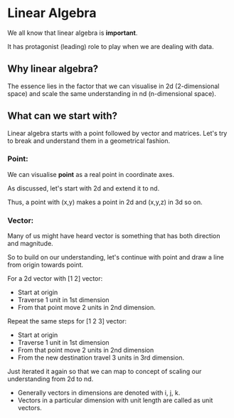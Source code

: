 # Linear Algebra

We all know that linear algebra is **important**.

It has protagonist (leading) role to play when we are dealing with data.

## Why linear algebra?

The essence lies in the factor that we can visualise in 2d (2-dimensional space) and scale the same understanding in nd (n-dimensional space).

## What can we start with?

Linear algebra starts with a point followed by vector and matrices. Let's try to break and understand them in a geometrical fashion.

### Point:

We can visualise **point** as a real point in coordinate axes.

As discussed, let's start with 2d and extend it to nd.

Thus, a point with (x,y) makes a point in 2d and (x,y,z) in 3d so on.

### Vector:

Many of us might have heard vector is something that has both direction and magnitude.

So to build on our understanding, let's continue with point and draw a line from origin towards point.

For a 2d vector with [1 2] vector:

- Start at origin
- Traverse 1 unit in 1st dimension
- From that point move 2 units in 2nd dimension.

Repeat the same steps for [1 2 3] vector:

- Start at origin
- Traverse 1 unit in 1st dimension
- From that point move 2 units in 2nd dimension
- From the new destination travel 3 units in 3rd dimension.

Just iterated it again so that we can map to concept of scaling our understanding from 2d to nd.

- Generally vectors in dimensions are denoted with i, j, k.
- Vectors in a particular dimension with unit length are called as unit vectors.

